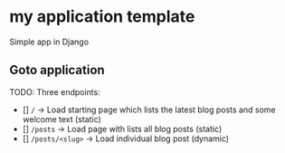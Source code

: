 # my application template

Simple app in Django

## Goto application

TODO: Three endpoints:

- [] `/` -> Load starting page which lists the latest blog posts and some welcome text (static)
- [] `/posts` -> Load page with lists all blog posts (static)
- [] `/posts/<slug>` -> Load individual blog post (dynamic)
